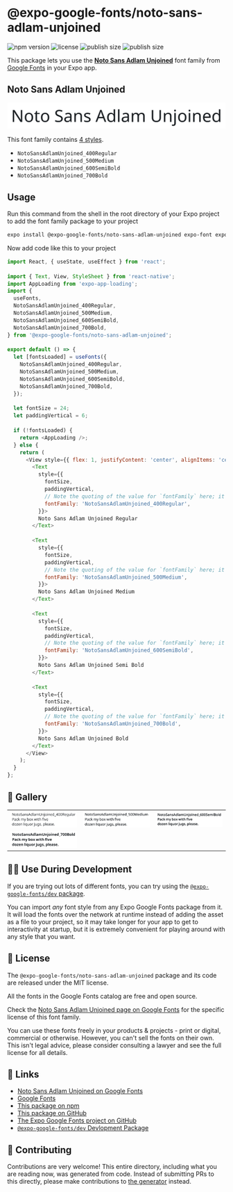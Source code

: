 # @expo-google-fonts/noto-sans-adlam-unjoined

![npm version](https://flat.badgen.net/npm/v/@expo-google-fonts/noto-sans-adlam-unjoined)
![license](https://flat.badgen.net/github/license/expo/google-fonts)
![publish size](https://flat.badgen.net/packagephobia/install/@expo-google-fonts/noto-sans-adlam-unjoined)
![publish size](https://flat.badgen.net/packagephobia/publish/@expo-google-fonts/noto-sans-adlam-unjoined)

This package lets you use the [**Noto Sans Adlam Unjoined**](https://fonts.google.com/specimen/Noto+Sans+Adlam+Unjoined) font family from [Google Fonts](https://fonts.google.com/) in your Expo app.

## Noto Sans Adlam Unjoined

![Noto Sans Adlam Unjoined](./font-family.png)

This font family contains [4 styles](#-gallery).

- `NotoSansAdlamUnjoined_400Regular`
- `NotoSansAdlamUnjoined_500Medium`
- `NotoSansAdlamUnjoined_600SemiBold`
- `NotoSansAdlamUnjoined_700Bold`

## Usage

Run this command from the shell in the root directory of your Expo project to add the font family package to your project
```sh
expo install @expo-google-fonts/noto-sans-adlam-unjoined expo-font expo-app-loading
```

Now add code like this to your project
```js
import React, { useState, useEffect } from 'react';

import { Text, View, StyleSheet } from 'react-native';
import AppLoading from 'expo-app-loading';
import {
  useFonts,
  NotoSansAdlamUnjoined_400Regular,
  NotoSansAdlamUnjoined_500Medium,
  NotoSansAdlamUnjoined_600SemiBold,
  NotoSansAdlamUnjoined_700Bold,
} from '@expo-google-fonts/noto-sans-adlam-unjoined';

export default () => {
  let [fontsLoaded] = useFonts({
    NotoSansAdlamUnjoined_400Regular,
    NotoSansAdlamUnjoined_500Medium,
    NotoSansAdlamUnjoined_600SemiBold,
    NotoSansAdlamUnjoined_700Bold,
  });

  let fontSize = 24;
  let paddingVertical = 6;

  if (!fontsLoaded) {
    return <AppLoading />;
  } else {
    return (
      <View style={{ flex: 1, justifyContent: 'center', alignItems: 'center' }}>
        <Text
          style={{
            fontSize,
            paddingVertical,
            // Note the quoting of the value for `fontFamily` here; it expects a string!
            fontFamily: 'NotoSansAdlamUnjoined_400Regular',
          }}>
          Noto Sans Adlam Unjoined Regular
        </Text>

        <Text
          style={{
            fontSize,
            paddingVertical,
            // Note the quoting of the value for `fontFamily` here; it expects a string!
            fontFamily: 'NotoSansAdlamUnjoined_500Medium',
          }}>
          Noto Sans Adlam Unjoined Medium
        </Text>

        <Text
          style={{
            fontSize,
            paddingVertical,
            // Note the quoting of the value for `fontFamily` here; it expects a string!
            fontFamily: 'NotoSansAdlamUnjoined_600SemiBold',
          }}>
          Noto Sans Adlam Unjoined Semi Bold
        </Text>

        <Text
          style={{
            fontSize,
            paddingVertical,
            // Note the quoting of the value for `fontFamily` here; it expects a string!
            fontFamily: 'NotoSansAdlamUnjoined_700Bold',
          }}>
          Noto Sans Adlam Unjoined Bold
        </Text>
      </View>
    );
  }
};

```

## 🔡 Gallery


||||
|-|-|-|
|![NotoSansAdlamUnjoined_400Regular](./NotoSansAdlamUnjoined_400Regular.ttf.png)|![NotoSansAdlamUnjoined_500Medium](./NotoSansAdlamUnjoined_500Medium.ttf.png)|![NotoSansAdlamUnjoined_600SemiBold](./NotoSansAdlamUnjoined_600SemiBold.ttf.png)||
|![NotoSansAdlamUnjoined_700Bold](./NotoSansAdlamUnjoined_700Bold.ttf.png)||||


## 👩‍💻 Use During Development

If you are trying out lots of different fonts, you can try using the [`@expo-google-fonts/dev` package](https://github.com/expo/google-fonts/tree/master/font-packages/dev#readme).

You can import *any* font style from any Expo Google Fonts package from it. It will load the fonts
over the network at runtime instead of adding the asset as a file to your project, so it may take longer
for your app to get to interactivity at startup, but it is extremely convenient
for playing around with any style that you want.

## 📖 License

The `@expo-google-fonts/noto-sans-adlam-unjoined` package and its code are released under the MIT license.

All the fonts in the Google Fonts catalog are free and open source.

Check the [Noto Sans Adlam Unjoined page on Google Fonts](https://fonts.google.com/specimen/Noto+Sans+Adlam+Unjoined) for the specific license of this font family.

You can use these fonts freely in your products & projects - print or digital, commercial or otherwise. However, you can't sell the fonts on their own. This isn't legal advice, please consider consulting a lawyer and see the full license for all details.

## 🔗 Links

- [Noto Sans Adlam Unjoined on Google Fonts](https://fonts.google.com/specimen/Noto+Sans+Adlam+Unjoined)
- [Google Fonts](https://fonts.google.com/)
- [This package on npm](https://www.npmjs.com/package/@expo-google-fonts/noto-sans-adlam-unjoined)
- [This package on GitHub](https://github.com/expo/google-fonts/tree/master/font-packages/noto-sans-adlam-unjoined)
- [The Expo Google Fonts project on GitHub](https://github.com/expo/google-fonts)
- [`@expo-google-fonts/dev` Devlopment Package](https://github.com/expo/google-fonts/tree/master/font-packages/dev)

## 🤝 Contributing

Contributions are very welcome! This entire directory, including what you are reading now, was generated from code. Instead of submitting PRs to this directly, please make contributions to [the generator](https://github.com/expo/google-fonts/tree/master/packages/generator) instead.
